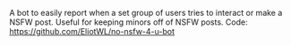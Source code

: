 A bot to easily report when a set group of users tries to interact or make a NSFW post. Useful for keeping minors off of NSFW posts. Code: https://github.com/EliotWL/no-nsfw-4-u-bot